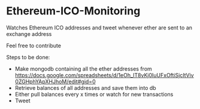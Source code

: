 # Ethereum-ICO-Monitoring
Watches Ethereum ICO addresses and tweet whenever ether are sent to an exchange address

Feel free to contribute

Steps to be done:

* Make mongodb containing all the ether addresses from https://docs.google.com/spreadsheets/d/1eOh_lT8vKj0IuUFxOftiSjcItViv0ZGHphYApXHJhoM/edit#gid=0
* Retrieve balances of all addresses and save them into db
* Either pull balances every x times or watch for new transactions
* Tweet